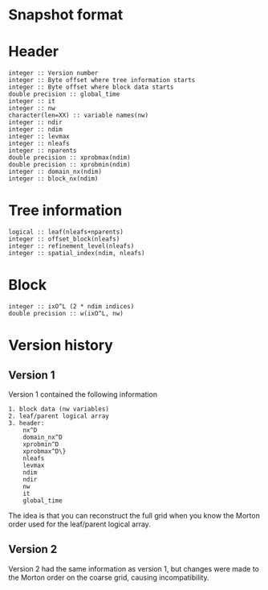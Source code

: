 # Snapshot format

# Header

    integer :: Version number
    integer :: Byte offset where tree information starts
    integer :: Byte offset where block data starts
    double precision :: global_time
    integer :: it
    integer :: nw
    character(len=XX) :: variable names(nw)
    integer :: ndir
    integer :: ndim
    integer :: levmax
    integer :: nleafs
    integer :: nparents
    double precision :: xprobmax(ndim)
    double precision :: xprobmin(ndim)
    integer :: domain_nx(ndim)
    integer :: block_nx(ndim)

# Tree information

    logical :: leaf(nleafs+nparents)
    integer :: offset_block(nleafs)
    integer :: refinement_level(nleafs)
    integer :: spatial_index(ndim, nleafs)

# Block

    integer :: ixO^L (2 * ndim indices)
    double precision :: w(ixO^L, nw)

# Version history

## Version 1

Version 1 contained the following information

    1. block data (nw variables)
    2. leaf/parent logical array
    3. header:
        nx^D
        domain_nx^D
        xprobmin^D
        xprobmax^D\}
        nleafs
        levmax
        ndim
        ndir
        nw
        it
        global_time

The idea is that you can reconstruct the full grid when you know the Morton
order used for the leaf/parent logical array.

## Version 2

Version 2 had the same information as version 1, but changes were made to the
Morton order on the coarse grid, causing incompatibility.

